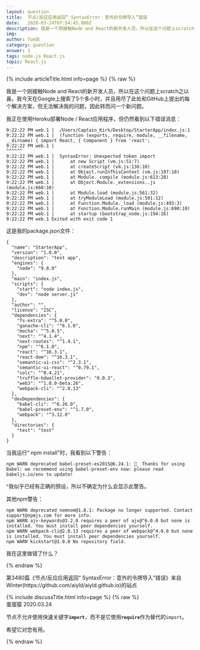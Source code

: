 ```yaml
---
layout: question
title:  节点/反应应用返回“ SyntaxError：意外的令牌导入”错误
date:   2020-03-24T07:54:45.000Z
description: 我是一个刚接触Node and React的新开发人员，所以在这个问题上scratch之以鼻。我今天在Google上搜索了5个多小时，并且用尽了此处和Gi...
img: 
author: Tom凯
category: question
answer: 1
tags: node.js React.js
topic: React.js
---
```

<div class="article-root">
  <div class="article">
    {% include articleTitle.html info=page %}
    {% raw %}
    <div class="article-content"><p><font style="vertical-align: inherit;"><font style="vertical-align: inherit;">我是一个刚接触Node and React的新开发人员，所以在这个问题上scratch之以鼻。</font><font style="vertical-align: inherit;">我今天在Google上搜索了5个多小时，并且用尽了此处和GitHub上提出的每个解决方案，但无法解决我的问题，因此转而问一个新问题。  </font></font></p>

<p><font style="vertical-align: inherit;"><font style="vertical-align: inherit;">我正在使用Heroku部署Node / React应用程序，但仍然看到以下错误消息： </font></font></p>

<pre><code>9:22:22 PM web.1 |  /Users/Captain_Kirk/Desktop/StarterApp/index.js:1<font></font>
9:22:22 PM web.1 |  (function (exports, require, module, __filename, __dirname) { import React, { Component } from 'react';<font></font>
9:22:22 PM web.1 |                                                                ^^^^^^<font></font>
9:22:22 PM web.1 |  SyntaxError: Unexpected token import<font></font>
9:22:22 PM web.1 |      at new Script (vm.js:51:7)<font></font>
9:22:22 PM web.1 |      at createScript (vm.js:136:10)<font></font>
9:22:22 PM web.1 |      at Object.runInThisContext (vm.js:197:10)<font></font>
9:22:22 PM web.1 |      at Module._compile (module.js:613:28)<font></font>
9:22:22 PM web.1 |      at Object.Module._extensions..js (module.js:660:10)<font></font>
9:22:22 PM web.1 |      at Module.load (module.js:561:32)<font></font>
9:22:22 PM web.1 |      at tryModuleLoad (module.js:501:12)<font></font>
9:22:22 PM web.1 |      at Function.Module._load (module.js:493:3)<font></font>
9:22:22 PM web.1 |      at Function.Module.runMain (module.js:690:10)<font></font>
9:22:22 PM web.1 |      at startup (bootstrap_node.js:194:16)<font></font>
9:22:22 PM web.1 Exited with exit code 1<font></font>
</code></pre>

<p><font style="vertical-align: inherit;"><font style="vertical-align: inherit;">这是我的package.json文件： </font></font></p>

<pre><code>{<font></font>
  "name": "StarterApp",<font></font>
  "version": "1.0.0",<font></font>
  "description": "test app",<font></font>
  "engines": {<font></font>
    "node": "9.8.0"<font></font>
  },<font></font>
  "main": "index.js",<font></font>
  "scripts": {<font></font>
    "start": "node index.js",<font></font>
    "dev": "node server.js"<font></font>
  },<font></font>
  "author": "",<font></font>
  "license": "ISC",<font></font>
  "dependencies": {<font></font>
    "fs-extra": "^5.0.0",<font></font>
    "ganache-cli": "^6.1.0",<font></font>
    "mocha": "^5.0.5",<font></font>
    "next": "^4.1.4",<font></font>
    "next-routes": "^1.4.1",<font></font>
    "npm": "^6.1.0",<font></font>
    "react": "^16.3.1",<font></font>
    "react-dom": "^16.3.1",<font></font>
    "semantic-ui-css": "^2.3.1",<font></font>
    "semantic-ui-react": "^0.79.1",<font></font>
    "solc": "^0.4.21",<font></font>
    "truffle-hdwallet-provider": "0.0.3",<font></font>
    "web3": "^1.0.0-beta.26",<font></font>
    "webpack-cli": "^2.0.13"<font></font>
  },<font></font>
  "devDependencies": {<font></font>
    "babel-cli": "^6.26.0",<font></font>
    "babel-preset-env": "^1.7.0",<font></font>
    "webpack": "^3.12.0"<font></font>
  },<font></font>
  "directories": {<font></font>
    "test": "test"<font></font>
  }<font></font>
}<font></font>
</code></pre>

<p><font style="vertical-align: inherit;"><font style="vertical-align: inherit;">当我运行“ npm install”时，我看到以下警告： </font></font></p>

<pre><code>npm WARN deprecated babel-preset-es2015@6.24.1: 🙌  Thanks for using Babel: we recommend using babel-preset-env now: please read babeljs.io/env to update! 
</code></pre>

<p><font style="vertical-align: inherit;"><font style="vertical-align: inherit;">^我似乎已经有正确的预设，所以不确定为什么会显示此警告。  </font></font></p>

<p><font style="vertical-align: inherit;"><font style="vertical-align: inherit;">其他npm警告： </font></font></p>

<pre><code>npm WARN deprecated nomnom@1.8.1: Package no longer supported. Contact support@npmjs.com for more info.<font></font>
npm WARN ajv-keywords@3.2.0 requires a peer of ajv@^6.0.0 but none is installed. You must install peer dependencies yourself.<font></font>
npm WARN webpack-cli@2.0.13 requires a peer of webpack@^4.0.0 but none is installed. You must install peer dependencies yourself.<font></font>
npm WARN kickstart@1.0.0 No repository field.<font></font>
</code></pre>

<p><font style="vertical-align: inherit;"><font style="vertical-align: inherit;">我在这里做错了什么？  </font></font></p></div>
    {% endraw %}
  </div>
  <p class="winter_mark">第3480篇《节点/反应应用返回“ SyntaxError：意外的令牌导入”错误》来自Winter(https://github.com/aiyld/aiyld.github.io)的站点</p>
  <div class="discuss-wrapper">
    {% include discussTitle.html info=page %}
    {% raw %}
    <div class="discuss-list">
    <div class="discuss-item">
        <div class="discuss-parent">
          <div class="discuss-meta">
            <span class="discuss-user">蛋蛋猿</span>
            <span class="discuss-time">2020.03.24</span>
          </div>
          <div class="discuss-comment"><p><font style="vertical-align: inherit;"><font style="vertical-align: inherit;">节点不允许使用快速关键字</font></font><strong><code>import</code></strong><font style="vertical-align: inherit;"><font style="vertical-align: inherit;">，而不是它使用</font></font><strong><code>require</code></strong><font style="vertical-align: inherit;"><font style="vertical-align: inherit;">作为替代的</font></font><code>import</code><font style="vertical-align: inherit;"><font style="vertical-align: inherit;">。</font></font></p>

<p><font style="vertical-align: inherit;"><font style="vertical-align: inherit;">希望它对您有用。</font></font></p></div>
        </div></div>
    </div>
    {% endraw %}
  </div>
<div>
